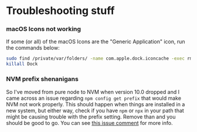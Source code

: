 # Troubleshooting stuff

### macOS Icons not working

If some (or all) of the macOS Icons are the "Generic Application" icon, run the commands below:

```sh
sudo find /private/var/folders/ -name com.apple.dock.iconcache -exec rm {} \;
killall Dock
```

### NVM prefix shenanigans

So I've moved from pure node to NVM when version 10.0 dropped and I came across an issue regarding `npm config get prefix` that would make NVM not work properly. This should happen when things are installed in a new system, but
either way, check if you have `npm` or `npx` in your path that might be causing trouble with the prefix setting.
Remove than and you should be good to go. You can see [this issue comment][nvm-prefix-issue] for more info.

[nvm-prefix-issue]: https://github.com/creationix/nvm/issues/1647#issuecomment-340675584
